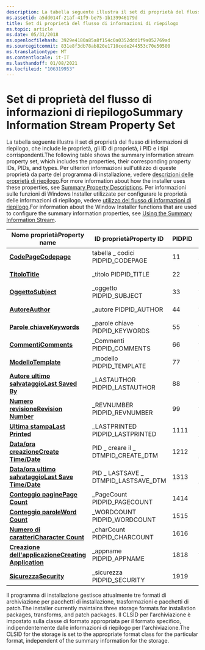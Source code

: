 ```yaml
---
description: La tabella seguente illustra il set di proprietà del flusso di informazioni di riepilogo, che include le proprietà, gli ID di proprietà, i PID e i tipi corrispondenti.
ms.assetid: a5dd014f-21af-41f9-be75-1b139946179d
title: Set di proprietà del flusso di informazioni di riepilogo
ms.topic: article
ms.date: 05/31/2018
ms.openlocfilehash: 3929e4180a85a8f154c0a0352ddd1f9a052769ad
ms.sourcegitcommit: 831e8f3db78ab820e1710cede244553c70e50500
ms.translationtype: MT
ms.contentlocale: it-IT
ms.lasthandoff: 01/08/2021
ms.locfileid: "106319953"
---
```

# <a name="summary-information-stream-property-set"></a><span data-ttu-id="8ab0e-103">Set di proprietà del flusso di informazioni di riepilogo</span><span class="sxs-lookup"><span data-stu-id="8ab0e-103">Summary Information Stream Property Set</span></span>

<span data-ttu-id="8ab0e-104">La tabella seguente illustra il set di proprietà del flusso di informazioni di riepilogo, che include le proprietà, gli ID di proprietà, i PID e i tipi corrispondenti.</span><span class="sxs-lookup"><span data-stu-id="8ab0e-104">The following table shows the summary information stream property set, which includes the properties, their corresponding property IDs, PIDs, and types.</span></span> <span data-ttu-id="8ab0e-105">Per ulteriori informazioni sull'utilizzo di queste proprietà da parte del programma di installazione, vedere [descrizioni delle proprietà di riepilogo](summary-property-descriptions.md).</span><span class="sxs-lookup"><span data-stu-id="8ab0e-105">For more information about how the installer uses these properties, see [Summary Property Descriptions](summary-property-descriptions.md).</span></span> <span data-ttu-id="8ab0e-106">Per informazioni sulle funzioni di Windows Installer utilizzate per configurare le proprietà delle informazioni di riepilogo, vedere [utilizzo del flusso di informazioni di riepilogo](using-the-summary-information-stream.md).</span><span class="sxs-lookup"><span data-stu-id="8ab0e-106">For information about the Window Installer functions that are used to configure the summary information properties, see [Using the Summary Information Stream](using-the-summary-information-stream.md).</span></span>



| <span data-ttu-id="8ab0e-107">Nome proprietà</span><span class="sxs-lookup"><span data-stu-id="8ab0e-107">Property name</span></span>                                                | <span data-ttu-id="8ab0e-108">ID proprietà</span><span class="sxs-lookup"><span data-stu-id="8ab0e-108">Property ID</span></span>        | <span data-ttu-id="8ab0e-109">PID</span><span class="sxs-lookup"><span data-stu-id="8ab0e-109">PID</span></span> | <span data-ttu-id="8ab0e-110">Tipo</span><span class="sxs-lookup"><span data-stu-id="8ab0e-110">Type</span></span>         |
|--------------------------------------------------------------|--------------------|-----|--------------|
| [<span data-ttu-id="8ab0e-111">**CodePage**</span><span class="sxs-lookup"><span data-stu-id="8ab0e-111">**Codepage**</span></span>](codepage-summary.md)                         | <span data-ttu-id="8ab0e-112">tabella \_ codici PID</span><span class="sxs-lookup"><span data-stu-id="8ab0e-112">PID\_CODEPAGE</span></span>      | <span data-ttu-id="8ab0e-113">1</span><span class="sxs-lookup"><span data-stu-id="8ab0e-113">1</span></span>   | <span data-ttu-id="8ab0e-114">\_I2 VT</span><span class="sxs-lookup"><span data-stu-id="8ab0e-114">VT\_I2</span></span>       |
| [<span data-ttu-id="8ab0e-115">**Titolo**</span><span class="sxs-lookup"><span data-stu-id="8ab0e-115">**Title**</span></span>](title-summary.md)                               | <span data-ttu-id="8ab0e-116">\_titolo PID</span><span class="sxs-lookup"><span data-stu-id="8ab0e-116">PID\_TITLE</span></span>         | <span data-ttu-id="8ab0e-117">2</span><span class="sxs-lookup"><span data-stu-id="8ab0e-117">2</span></span>   | <span data-ttu-id="8ab0e-118">\_LPSTR VT</span><span class="sxs-lookup"><span data-stu-id="8ab0e-118">VT\_LPSTR</span></span>    |
| [<span data-ttu-id="8ab0e-119">**Oggetto**</span><span class="sxs-lookup"><span data-stu-id="8ab0e-119">**Subject**</span></span>](subject-summary.md)                           | <span data-ttu-id="8ab0e-120">\_oggetto PID</span><span class="sxs-lookup"><span data-stu-id="8ab0e-120">PID\_SUBJECT</span></span>       | <span data-ttu-id="8ab0e-121">3</span><span class="sxs-lookup"><span data-stu-id="8ab0e-121">3</span></span>   | <span data-ttu-id="8ab0e-122">\_LPSTR VT</span><span class="sxs-lookup"><span data-stu-id="8ab0e-122">VT\_LPSTR</span></span>    |
| [<span data-ttu-id="8ab0e-123">**Autore**</span><span class="sxs-lookup"><span data-stu-id="8ab0e-123">**Author**</span></span>](author-summary.md)                             | <span data-ttu-id="8ab0e-124">\_autore PID</span><span class="sxs-lookup"><span data-stu-id="8ab0e-124">PID\_AUTHOR</span></span>        | <span data-ttu-id="8ab0e-125">4</span><span class="sxs-lookup"><span data-stu-id="8ab0e-125">4</span></span>   | <span data-ttu-id="8ab0e-126">\_LPSTR VT</span><span class="sxs-lookup"><span data-stu-id="8ab0e-126">VT\_LPSTR</span></span>    |
| [<span data-ttu-id="8ab0e-127">**Parole chiave**</span><span class="sxs-lookup"><span data-stu-id="8ab0e-127">**Keywords**</span></span>](keywords-summary.md)                         | <span data-ttu-id="8ab0e-128">\_parole chiave PID</span><span class="sxs-lookup"><span data-stu-id="8ab0e-128">PID\_KEYWORDS</span></span>      | <span data-ttu-id="8ab0e-129">5</span><span class="sxs-lookup"><span data-stu-id="8ab0e-129">5</span></span>   | <span data-ttu-id="8ab0e-130">\_LPSTR VT</span><span class="sxs-lookup"><span data-stu-id="8ab0e-130">VT\_LPSTR</span></span>    |
| [<span data-ttu-id="8ab0e-131">**Commenti**</span><span class="sxs-lookup"><span data-stu-id="8ab0e-131">**Comments**</span></span>](comments-summary.md)                         | <span data-ttu-id="8ab0e-132">\_Commenti PID</span><span class="sxs-lookup"><span data-stu-id="8ab0e-132">PID\_COMMENTS</span></span>      | <span data-ttu-id="8ab0e-133">6</span><span class="sxs-lookup"><span data-stu-id="8ab0e-133">6</span></span>   | <span data-ttu-id="8ab0e-134">\_LPSTR VT</span><span class="sxs-lookup"><span data-stu-id="8ab0e-134">VT\_LPSTR</span></span>    |
| [<span data-ttu-id="8ab0e-135">**Modello**</span><span class="sxs-lookup"><span data-stu-id="8ab0e-135">**Template**</span></span>](template-summary.md)                         | <span data-ttu-id="8ab0e-136">\_modello PID</span><span class="sxs-lookup"><span data-stu-id="8ab0e-136">PID\_TEMPLATE</span></span>      | <span data-ttu-id="8ab0e-137">7</span><span class="sxs-lookup"><span data-stu-id="8ab0e-137">7</span></span>   | <span data-ttu-id="8ab0e-138">\_LPSTR VT</span><span class="sxs-lookup"><span data-stu-id="8ab0e-138">VT\_LPSTR</span></span>    |
| [<span data-ttu-id="8ab0e-139">**Autore ultimo salvataggio**</span><span class="sxs-lookup"><span data-stu-id="8ab0e-139">**Last Saved By**</span></span>](last-saved-by-summary.md)               | <span data-ttu-id="8ab0e-140">\_LASTAUTHOR PID</span><span class="sxs-lookup"><span data-stu-id="8ab0e-140">PID\_LASTAUTHOR</span></span>    | <span data-ttu-id="8ab0e-141">8</span><span class="sxs-lookup"><span data-stu-id="8ab0e-141">8</span></span>   | <span data-ttu-id="8ab0e-142">\_LPSTR VT</span><span class="sxs-lookup"><span data-stu-id="8ab0e-142">VT\_LPSTR</span></span>    |
| [<span data-ttu-id="8ab0e-143">**Numero revisione**</span><span class="sxs-lookup"><span data-stu-id="8ab0e-143">**Revision Number**</span></span>](revision-number-summary.md)           | <span data-ttu-id="8ab0e-144">\_REVNUMBER PID</span><span class="sxs-lookup"><span data-stu-id="8ab0e-144">PID\_REVNUMBER</span></span>     | <span data-ttu-id="8ab0e-145">9</span><span class="sxs-lookup"><span data-stu-id="8ab0e-145">9</span></span>   | <span data-ttu-id="8ab0e-146">\_LPSTR VT</span><span class="sxs-lookup"><span data-stu-id="8ab0e-146">VT\_LPSTR</span></span>    |
| [<span data-ttu-id="8ab0e-147">**Ultima stampa**</span><span class="sxs-lookup"><span data-stu-id="8ab0e-147">**Last Printed**</span></span>](last-printed-summary.md)                 | <span data-ttu-id="8ab0e-148">\_LASTPRINTED PID</span><span class="sxs-lookup"><span data-stu-id="8ab0e-148">PID\_LASTPRINTED</span></span>   | <span data-ttu-id="8ab0e-149">11</span><span class="sxs-lookup"><span data-stu-id="8ab0e-149">11</span></span>  | <span data-ttu-id="8ab0e-150">FILETIME VT \_</span><span class="sxs-lookup"><span data-stu-id="8ab0e-150">VT\_FILETIME</span></span> |
| [<span data-ttu-id="8ab0e-151">**Data/ora creazione**</span><span class="sxs-lookup"><span data-stu-id="8ab0e-151">**Create Time/Date**</span></span>](create-time-date-summary.md)         | <span data-ttu-id="8ab0e-152">PID \_ creare il \_ DTM</span><span class="sxs-lookup"><span data-stu-id="8ab0e-152">PID\_CREATE\_DTM</span></span>   | <span data-ttu-id="8ab0e-153">12</span><span class="sxs-lookup"><span data-stu-id="8ab0e-153">12</span></span>  | <span data-ttu-id="8ab0e-154">FILETIME VT \_</span><span class="sxs-lookup"><span data-stu-id="8ab0e-154">VT\_FILETIME</span></span> |
| [<span data-ttu-id="8ab0e-155">**Data/ora ultimo salvataggio**</span><span class="sxs-lookup"><span data-stu-id="8ab0e-155">**Last Save Time/Date**</span></span>](last-saved-time-date-summary.md)  | <span data-ttu-id="8ab0e-156">PID \_ LASTSAVE \_ DTM</span><span class="sxs-lookup"><span data-stu-id="8ab0e-156">PID\_LASTSAVE\_DTM</span></span> | <span data-ttu-id="8ab0e-157">13</span><span class="sxs-lookup"><span data-stu-id="8ab0e-157">13</span></span>  | <span data-ttu-id="8ab0e-158">FILETIME VT \_</span><span class="sxs-lookup"><span data-stu-id="8ab0e-158">VT\_FILETIME</span></span> |
| [<span data-ttu-id="8ab0e-159">**Conteggio pagine**</span><span class="sxs-lookup"><span data-stu-id="8ab0e-159">**Page Count**</span></span>](page-count-summary.md)                     | <span data-ttu-id="8ab0e-160">\_PageCount PID</span><span class="sxs-lookup"><span data-stu-id="8ab0e-160">PID\_PAGECOUNT</span></span>     | <span data-ttu-id="8ab0e-161">14</span><span class="sxs-lookup"><span data-stu-id="8ab0e-161">14</span></span>  | <span data-ttu-id="8ab0e-162">VT \_ I4</span><span class="sxs-lookup"><span data-stu-id="8ab0e-162">VT\_I4</span></span>       |
| [<span data-ttu-id="8ab0e-163">**Conteggio parole**</span><span class="sxs-lookup"><span data-stu-id="8ab0e-163">**Word Count**</span></span>](word-count-summary.md)                     | <span data-ttu-id="8ab0e-164">\_WORDCOUNT PID</span><span class="sxs-lookup"><span data-stu-id="8ab0e-164">PID\_WORDCOUNT</span></span>     | <span data-ttu-id="8ab0e-165">15</span><span class="sxs-lookup"><span data-stu-id="8ab0e-165">15</span></span>  | <span data-ttu-id="8ab0e-166">VT \_ I4</span><span class="sxs-lookup"><span data-stu-id="8ab0e-166">VT\_I4</span></span>       |
| [<span data-ttu-id="8ab0e-167">**Numero di caratteri**</span><span class="sxs-lookup"><span data-stu-id="8ab0e-167">**Character Count**</span></span>](character-count-summary.md)           | <span data-ttu-id="8ab0e-168">\_charCount PID</span><span class="sxs-lookup"><span data-stu-id="8ab0e-168">PID\_CHARCOUNT</span></span>     | <span data-ttu-id="8ab0e-169">16</span><span class="sxs-lookup"><span data-stu-id="8ab0e-169">16</span></span>  | <span data-ttu-id="8ab0e-170">VT \_ I4</span><span class="sxs-lookup"><span data-stu-id="8ab0e-170">VT\_I4</span></span>       |
| [<span data-ttu-id="8ab0e-171">**Creazione dell'applicazione**</span><span class="sxs-lookup"><span data-stu-id="8ab0e-171">**Creating Application**</span></span>](creating-application-summary.md) | <span data-ttu-id="8ab0e-172">\_appname PID</span><span class="sxs-lookup"><span data-stu-id="8ab0e-172">PID\_APPNAME</span></span>       | <span data-ttu-id="8ab0e-173">18</span><span class="sxs-lookup"><span data-stu-id="8ab0e-173">18</span></span>  | <span data-ttu-id="8ab0e-174">\_LPSTR VT</span><span class="sxs-lookup"><span data-stu-id="8ab0e-174">VT\_LPSTR</span></span>    |
| [<span data-ttu-id="8ab0e-175">**Sicurezza**</span><span class="sxs-lookup"><span data-stu-id="8ab0e-175">**Security**</span></span>](security-summary.md)                         | <span data-ttu-id="8ab0e-176">\_sicurezza PID</span><span class="sxs-lookup"><span data-stu-id="8ab0e-176">PID\_SECURITY</span></span>      | <span data-ttu-id="8ab0e-177">19</span><span class="sxs-lookup"><span data-stu-id="8ab0e-177">19</span></span>  | <span data-ttu-id="8ab0e-178">VT \_ I4</span><span class="sxs-lookup"><span data-stu-id="8ab0e-178">VT\_I4</span></span>       |



 

<span data-ttu-id="8ab0e-179">Il programma di installazione gestisce attualmente tre formati di archiviazione per pacchetti di installazione, trasformazioni e pacchetti di patch.</span><span class="sxs-lookup"><span data-stu-id="8ab0e-179">The installer currently maintains three storage formats for installation packages, transforms, and patch packages.</span></span> <span data-ttu-id="8ab0e-180">Il CLSID per l'archiviazione è impostato sulla classe di formato appropriata per il formato specifico, indipendentemente dalle informazioni di riepilogo per l'archiviazione.</span><span class="sxs-lookup"><span data-stu-id="8ab0e-180">The CLSID for the storage is set to the appropriate format class for the particular format, independent of the summary information for the storage.</span></span>

 

 



